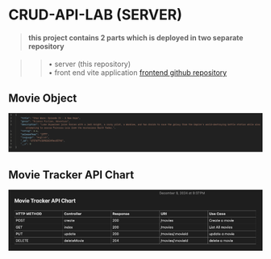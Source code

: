 # CRUD-API-LAB (SERVER)

> #### this project contains 2 parts which is deployed in two separate repository

<!-- https://github.com/mattcone/markdown-guide/blob/master/_basic-syntax/line-breaks.md# -->

>> • server (this repository)  
>> • front end vite application [frontend github repository](https://github.com/jonas060831/crud-api-lab-front-end)

## Movie Object

![Movie Object](./movie_object.png)




## Movie Tracker API Chart

![Movie Tracker API Chart](./movie_tracker_api_chart.png)
